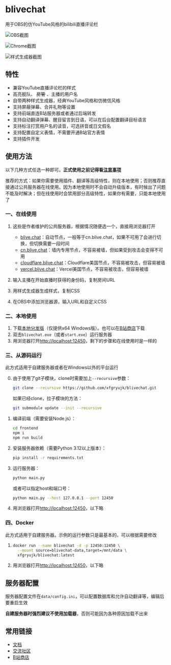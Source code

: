 # blivechat

用于OBS的仿YouTube风格的bilibili直播评论栏

![OBS截图](./screenshots/obs.png)

![Chrome截图](./screenshots/chrome.png)

![样式生成器截图](./screenshots/stylegen.png)

## 特性

* 兼容YouTube直播评论栏的样式
* 高亮舰队、 ~~房管~~ 、主播的用户名
* 自带两种样式生成器，经典YouTube风格和仿微信风格
* 支持屏蔽弹幕、合并礼物等设置
* 支持前端直连B站服务器或者通过后端转发
* 支持自动翻译弹幕、醒目留言到日语，可以在后台配置翻译目标语言
* 支持标注打赏用户名的读音，可选拼音或日文假名
* 支持配置自定义表情，不需要开通B站官方表情
* 支持插件开发

## 使用方法

以下几种方式任选一种即可。**正式使用之前记得看[注意事项](https://github.com/xfgryujk/blivechat/wiki/%E6%B3%A8%E6%84%8F%E4%BA%8B%E9%A1%B9%E5%92%8C%E5%B8%B8%E8%A7%81%E9%97%AE%E9%A2%98)**

推荐的方式：如果你需要使用插件、翻译等高级特性，则在本地使用；否则推荐直接通过公共服务器在线使用。因为本地使用时不会自动升级版本，有时候出了问题不能及时解决；但在线使用时会禁用部分高级特性，如果你有需要，只能本地使用了

### 一、在线使用

1. 这些是作者维护的公共服务器，根据情况随便选一个，直接用浏览器打开

    * [blive.chat](https://blive.chat/)：自动节点，一般等于cn.blive.chat，如果不可用了会进行切换，但切换需要一段时间
    * [cn.blive.chat](https://cn.blive.chat/)：墙内专用节点，不容易被墙，但如果受到攻击会变得不可用
    * [cloudflare.blive.chat](https://cloudflare.blive.chat/)：Cloudflare美国节点，不容易被攻击，但容易被墙
    * [vercel.blive.chat](https://vercel.blive.chat/)：Vercel美国节点，不容易被攻击，但容易被墙

2. 输入主播在开始直播时获得的身份码，复制房间URL
3. 用样式生成器生成样式，复制CSS
4. 在OBS中添加浏览器源，输入URL和自定义CSS

### 二、本地使用

1. 下载[本地分发版](https://github.com/xfgryujk/blivechat/releases)（仅提供x64 Windows版）。也可以在[B站商店](https://play-live.bilibili.com/details/1694397161340)下载
2. 双击`blivechat.exe`（或者`start.exe`）运行服务器
3. 用浏览器打开[http://localhost:12450](http://localhost:12450)，剩下的步骤和在线使用时是一样的

### 三、从源码运行

此方式适用于自建服务器或者在Windows以外的平台运行

0. 由于使用了git子模块，clone时需要加上`--recursive`参数：

    ```sh
    git clone --recursive https://github.com/xfgryujk/blivechat.git
    ```

    如果已经clone，拉子模块的方法：

    ```sh
    git submodule update --init --recursive
    ```

1. 编译前端（需要安装Node.js）：

    ```sh
    cd frontend
    npm i
    npm run build
    ```

2. 安装服务器依赖（需要Python 3.12以上版本）：

    ```sh
    pip install -r requirements.txt
    ```

3. 运行服务器：

    ```sh
    python main.py
    ```

    或者可以指定host和端口号：

    ```sh
    python main.py --host 127.0.0.1 --port 12450
    ```

4. 用浏览器打开[http://localhost:12450](http://localhost:12450)，以下略

### 四、Docker

此方式适用于自建服务器。示例的运行参数只是最基本的，可以根据需要修改

1.  ```sh
    docker run --name blivechat -d -p 12450:12450 \
      --mount source=blivechat-data,target=/mnt/data \
      xfgryujk/blivechat:latest
    ```

2. 用浏览器打开[http://localhost:12450](http://localhost:12450)，以下略

## 服务器配置

服务器配置文件在`data/config.ini`，可以配置数据库和允许自动翻译等，编辑后要重启生效

**自建服务器时强烈建议不使用加载器**，否则可能因为各种原因加载不出来

## 常用链接

* [文档](https://github.com/xfgryujk/blivechat/wiki)
* [交流社区](https://github.com/xfgryujk/blivechat/discussions)
* [B站商店](https://play-live.bilibili.com/details/1694397161340)
